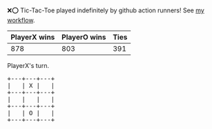 :x::o: Tic-Tac-Toe played indefinitely by github action runners! See [my workflow](.github/workflows/play.yaml).

|PlayerX wins|PlayerO wins|Ties|
|-|-|-|
|878|803|391|

PlayerX's turn.

<pre>
+---+---+---+
|   | X |   |
+---+---+---+
|   |   |   |
+---+---+---+
|   | O |   |
+---+---+---+
</pre>